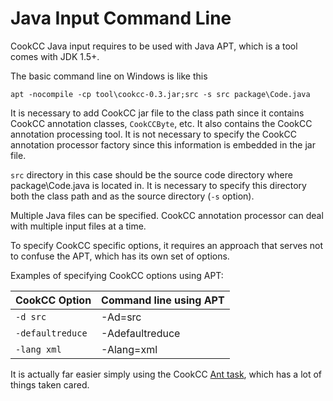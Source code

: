 # Java Input Command Line #

CookCC Java input requires to be used with Java APT, which is a tool comes with JDK 1.5+.

The basic command line on Windows is like this

```
apt -nocompile -cp tool\cookcc-0.3.jar;src -s src package\Code.java
```

It is necessary to add CookCC jar file to the class path since it contains CookCC annotation classes, `CookCCByte`, etc.  It also contains the CookCC annotation processing tool.  It is not necessary to specify the CookCC annotation processor factory since this information is embedded in the jar file.

`src` directory in this case should be the source code directory where package\Code.java is located in.  It is necessary to specify this directory both the class path and as the source directory (`-s` option).

Multiple Java files can be specified.  CookCC annotation processor can deal with multiple input files at a time.

To specify CookCC specific options, it requires an approach that serves not to confuse the APT, which has its own set of options.

Examples of specifying CookCC options using APT:

| **CookCC Option** | **Command line using APT** |
|:------------------|:---------------------------|
| `-d src` | -Ad=src |
| `-defaultreduce` | -Adefaultreduce |
| `-lang xml` | -Alang=xml |

It is actually far easier simply using the CookCC [Ant task](AntTask.md), which has a lot of things taken cared.